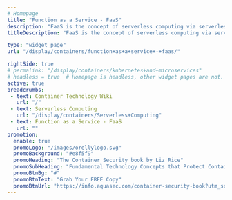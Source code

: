 ```yaml
---
# Homepage
title: "Function as a Service - FaaS"
description: "FaaS is the concept of serverless computing via serverless architectures. Software developers can leverage this to deploy an individual “function”, action, or piece of business logic. This page gathers resources about. This page gathers resources about main providers of serverless platforms: AWS Lambda, Azure Functions and Google Cloud Functions."
titleDescription: "FaaS is the concept of serverless computing via serverless architectures. Software developers can leverage this to deploy an individual “function”, action, or piece of business logic. This page gathers resources about. This page gathers resources about main providers of serverless platforms: AWS Lambda, Azure Functions and Google Cloud Functions." 

type: "widget_page"
url: "/display/containers/function+as+a+service+-+faas/" 

rightSide: true 
# permalink: "/display/containers/kubernetes+and+microservices"
# headless = true  # Homepage is headless, other widget pages are not.
active: true
breadcrumbs:
 - text: Container Technology Wiki
   url: "/"
 - text: Serverless Computing
   url: "/display/containers/Serverless+Computing"
 - text: Function as a Service - FaaS
   url: ""
promotion:
  enable: true
  promoLogo: "/images/orellylogo.svg"
  promoBackground: "#e8f5f9"
  promoHeading: "The Container Security book by Liz Rice"
  promoSubHeading: "Fundamental Technology Concepts that Protect Containerized Applications"
  promoBtnBg: "#"
  promoBtnText: "Grab Your FREE Copy"
  promoBtnUrl: "https://info.aquasec.com/container-security-book?utm_source=wiki"
---
```


